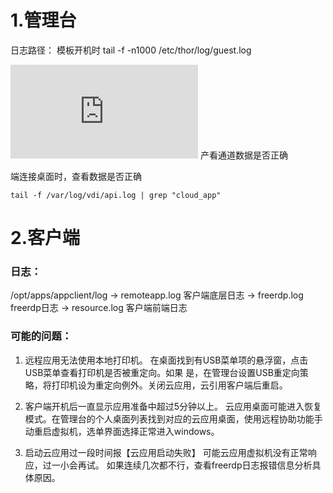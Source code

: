 # 1.管理台
日志路径：
模板开机时
	tail -f -n1000 /etc/thor/log/guest.log

![](http://192.168.0.161:4999/server/index.php?s=/api/attachment/visitFile/sign/b17aa67ba00d4fb95e3c1662aa0e6d8f)
产看通道数据是否正确

端连接桌面时，查看数据是否正确

	tail -f /var/log/vdi/api.log | grep "cloud_app"
	
# 2.客户端
### 日志：
/opt/apps/appclient/log
→ remoteapp.log 客户端底层日志
→ freerdp.log   freerdp日志
→ resource.log  客户端前端日志

### 可能的问题：
1. 远程应用无法使用本地打印机。
   在桌面找到有USB菜单项的悬浮窗，点击USB菜单查看打印机是否被重定向。如果  是，在管理台设置USB重定向策略，将打印机设为重定向例外。关闭云应用，云引用客户端后重启。
   
2. 客户端开机后一直显示应用准备中超过5分钟以上。
   云应用桌面可能进入恢复模式。在管理台的个人桌面列表找到对应的云应用桌面，使用远程协助功能手动重启虚拟机，选单界面选择正常进入windows。

3. 启动云应用过一段时间报【云应用启动失败】
   可能云应用虚拟机没有正常响应，过一小会再试。
   如果连续几次都不行，查看freerdp日志报错信息分析具体原因。
   

	



